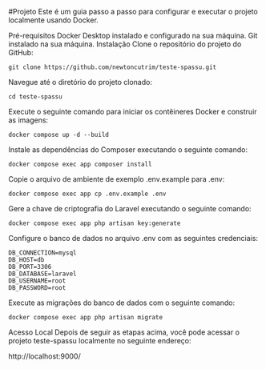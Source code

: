 
#Projeto
Este é um guia passo a passo para configurar e executar o projeto localmente usando Docker.

Pré-requisitos
Docker Desktop instalado e configurado na sua máquina.
Git instalado na sua máquina.
Instalação
Clone o repositório do projeto do GitHub:

```
git clone https://github.com/newtoncutrim/teste-spassu.git
```
Navegue até o diretório do projeto clonado:
```
cd teste-spassu
```
Execute o seguinte comando para iniciar os contêineres Docker e construir as imagens:
```
docker compose up -d --build
```
Instale as dependências do Composer executando o seguinte comando:
```
docker compose exec app composer install
```
Copie o arquivo de ambiente de exemplo .env.example para .env:
```
docker compose exec app cp .env.example .env
```
Gere a chave de criptografia do Laravel executando o seguinte comando:
```
docker compose exec app php artisan key:generate
```
Configure o banco de dados no arquivo .env com as seguintes credenciais:
```
DB_CONNECTION=mysql
DB_HOST=db
DB_PORT=3306
DB_DATABASE=laravel
DB_USERNAME=root
DB_PASSWORD=root
```
Execute as migrações do banco de dados com o seguinte comando:
```
docker compose exec app php artisan migrate
```
Acesso Local
Depois de seguir as etapas acima, você pode acessar o projeto teste-spassu localmente no seguinte endereço:

http://localhost:9000/
